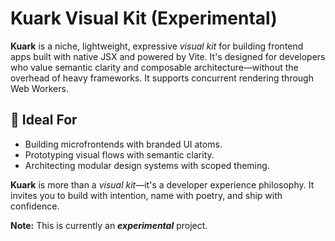 # Kuark Visual Kit (Experimental)

**Kuark** is a niche, lightweight, expressive *visual kit* for building frontend apps built with native JSX and powered by Vite. It's designed for developers who value semantic clarity and composable architecture—without the overhead of heavy frameworks. It supports concurrent rendering through Web Workers.

## 🧪 Ideal For

- Building microfrontends with branded UI atoms.
- Prototyping visual flows with semantic clarity.
- Architecting modular design systems with scoped theming.

**Kuark** is more than a *visual kit*—it's a developer experience philosophy. It invites you to build with intention, name with poetry, and ship with confidence.

**Note:** This is currently an ***experimental*** project.